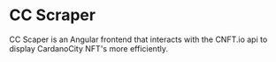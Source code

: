 # CC Scraper

CC Scaper is an Angular frontend that interacts with the CNFT.io api to display CardanoCity NFT's more efficiently. 
